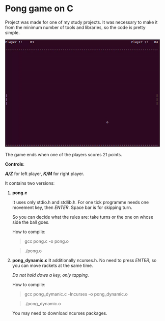 # Pong game on C
Project was made for one of my study projects. It was necessary to make it from the minimum number of tools and libraries, so the code is pretty simple.

![giphy gif](https://github.com/IvanTvardovsky/pong_on_C/blob/main/pictures/readme.gif)

The game ends when one of the players scores 21 points.

**Controls:**

***A/Z*** for left player, ***K/M*** for right player.

It contains two versions:

1. **pong.c**

      It uses only stdio.h and stdlib.h. For one tick programme needs one movement key, then *ENTER*. Space bar is for skipping turn.
      
      So you can decide what the rules are: take turns or the one on whose side the ball goes.
      
      How to compile:
      
      > gcc pong.c -o pong.o
      
      > ./pong.o
      
2. **pong_dynamic.c**
      It additionally ncurses.h. No need to press *ENTER*, so you can move rackets at the same time. 
      
      *Do not hold dows a key, only tapping*.
      
      How to compile:
      
      > gcc pong_dymanic.c -lncurses -o pong_dynamic.o
      
      > ./pong_dynamic.o
      
      You may need to download ncurses packages.
